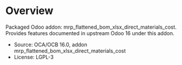 # Overview

Packaged Odoo addon: mrp_flattened_bom_xlsx_direct_materials_cost. Provides features documented in upstream Odoo 16 under this addon.

- Source: OCA/OCB 16.0, addon mrp_flattened_bom_xlsx_direct_materials_cost
- License: LGPL-3
